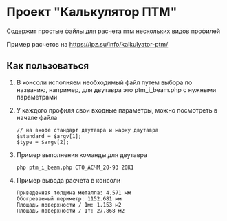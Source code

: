 # Проект "Калькулятор ПТМ"

Содержит простые файлы для расчета птм нескольких видов профилей

Пример расчетов на https://lpz.su/info/kalkulyator-ptm/

## Как пользоваться

1. В консоли исполняем необходимый файл путем выбора по названию, например, для двутавра это ptm_i_beam.php с нужными
   параметрами
2. У каждого профиля свои входные параметры, можно посмотреть в начале файла
   ```shell
   // на входе стандарт двутавра и марку двутавра
   $standard = $argv[1];
   $type = $argv[2];
   ```
3. Пример выполнения команды для двутавра

   ```shell
   php ptm_i_beam.php СТО_АСЧМ_20-93 20К1
   ```
4. Пример вывода расчета в консоли
   ```shell
   Приведенная толщина металла: 4.571 мм
   Обогреваемый периметр: 1152.681 мм
   Площадь поверхности / 1м: 1.153 м2
   Площадь поверхности / 1т: 27.868 м2
   ```
